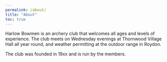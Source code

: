 ```yaml
---
permalink: /about/
title: "About"
toc: true
---
```


Harlow Bowmen is an archery club that welcomes all ages and levels of experience.  The club meets on Wednesday evenings at Thornwood Village Hall all year round, and weather permitting at the outdoor range in Roydon.

The club was founded in 19xx and is run by the members.
